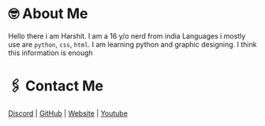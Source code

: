 # 🤓 About Me
Hello there i am Harshit. I am a 16 y/o nerd from india 
Languages i mostly use are `python`, `css`, `html`. 
I am learning python and graphic designing.
I think this information is enough 
# 🖇️ Contact Me
[Discord](https://discord.gg/ZcnJp9GUe9) |
[GitHub](https://github.com/HarshitDev2005) | 
[Website](https://harshitweb.harshitdev2005.repl.co) |
[Youtube](https://youtube.com/channel/UCUZjFMRjMRGQw4Qee17S4Nw)


